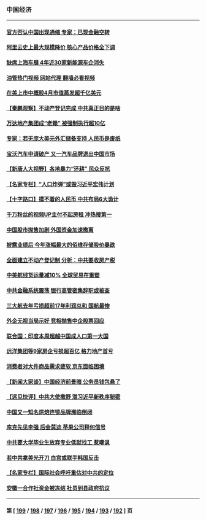 ### 中国经济
---
#### [官方否认中国出现通缩 专家：已现金融空转](../../pages/ncid283/n13982271.md?04270445) 
#### [阿里云史上最大规模降价 核心产品价格全下调](../../pages/ncid283/n13982054.md?04270445) 
#### [缺席上海车展 4年近30家新能源车企消失](../../pages/ncid283/n13981952.md?04270445) 
#### [油管热门视频 网站代理 翻墙必看视频](http://138.2.39.72:81/youtube.html?epic-marker?04270445)
#### [在美上市中概股4月市值蒸发超千亿美元](../../pages/ncid283/n13981756.md?04270445) 
#### [【秦鹏观察】不动产登记完成 中共真正目的是啥](../../pages/ncid283/n13981623.md?04270445) 
#### [万达地产集团成“老赖” 被强制执行超10亿](../../pages/ncid283/n13981661.md?04270445) 
#### [专家：若无庞大美元外汇储备支持 人民币是废纸](../../pages/ncid283/n13981559.md?04270445) 
#### [宝沃汽车申请破产 又一汽车品牌退出中国市场](../../pages/ncid283/n13981620.md?04270445) 
#### [【新唐人大视野】各地暴力“还耕” 民众反抗](../../pages/ncid283/n13981426.md?04270445) 
#### [【名家专栏】“人口炸弹”或毁习近平宏伟计划](../../pages/ncid283/n13979311.md?04270445) 
#### [【十字路口】摸不着的人民币 中共布局6大诡计](../../pages/ncid283/n13981444.md?04270445) 
#### [千万粉丝的视频UP主付不起房租 冲热搜第一](../../pages/ncid283/n13981275.md?04270445) 
#### [中国股市抛售加剧 外国资金加速撤离](../../pages/ncid283/n13981540.md?04270445) 
#### [披露业绩后 今年涨幅最大的佰维存储股价暴跌](../../pages/ncid283/n13981274.md?04270445) 
#### [全面建立不动产登记制 分析：中共要收房产税](../../pages/ncid283/n13980741.md?04270445) 
#### [中美航线货运量减10% 全球贸易在重塑](../../pages/ncid283/n13981192.md?04270445) 
#### [中共金融系统震荡 银行高管密集辞职或被查](../../pages/ncid283/n13981122.md?04270445) 
#### [三大航去年亏损超前17年利润总和 国航最惨](../../pages/ncid283/n13981089.md?04270445) 
#### [外企无视当局示好 竞相抛售中企股票回应](../../pages/ncid283/n13980937.md?04270445) 
#### [联合国：印度本周超越中国成人口第一大国](../../pages/ncid283/n13981087.md?04270445) 
#### [远洋集团等9家房企亏损超百亿 格力地产首亏](../../pages/ncid283/n13980901.md?04270445) 
#### [消费者对大件商品需求疲软 京东面临困境](../../pages/ncid283/n13980803.md?04270445) 
#### [【新闻大家谈】中国经济前景暗 公务员钱包悬了](../../pages/ncid283/n13980622.md?04270445) 
#### [【远见快评】中共大使撒野 泄习近平新秩序秘密](../../pages/ncid283/n13980577.md?04270445) 
#### [中国又一知名烘焙连锁品牌濒临倒闭](../../pages/ncid283/n13979973.md?04270445) 
#### [库克先见李强 后会莫迪 苹果公司释何信号](../../pages/ncid283/n13979826.md?04270445) 
#### [中共要大学毕业生放弃专业低就找工 惹嘲讽](../../pages/ncid283/n13980033.md?04270445) 
#### [若中共拿美光开刀 白宫或联手韩国反击](../../pages/ncid283/n13979985.md?04270445) 
#### [【名家专栏】国际社会呼吁重估对中共的定位](../../pages/ncid283/n13979320.md?04270445) 
#### [安徽一合作社资金被冻结 社员到县政府抗议](../../pages/ncid283/n13979610.md?04270445) 

---
#### 第 [ [199](./199.md?04270445) / [198](./198.md?04270445) / [197](./197.md?04270445) / [196](./196.md?04270445) / [195](./195.md?04270445) / [194](./194.md?04270445) / [193](./193.md?04270445) / [192](./192.md?04270445) ] 页
